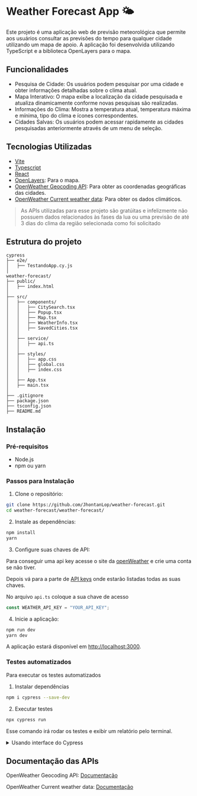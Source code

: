 # Weather Forecast App 🌤️

Este projeto é uma aplicação web de previsão meteorológica que permite aos usuários consultar as previsões do tempo para qualquer cidade utilizando um mapa de apoio. A aplicação foi desenvolvida utilizando TypeScript e a biblioteca OpenLayers para o mapa.

## Funcionalidades

- Pesquisa de Cidade: Os usuários podem pesquisar por uma cidade e obter informações detalhadas sobre o clima atual.
- Mapa Interativo: O mapa exibe a localização da cidade pesquisada e atualiza dinamicamente conforme novas pesquisas são realizadas.
- Informações do Clima: Mostra a temperatura atual, temperatura máxima e mínima, tipo do clima e ícones correspondentes.
- Cidades Salvas: Os usuários podem acessar rapidamente as cidades pesquisadas anteriormente através de um menu de seleção.

## Tecnologias Utilizadas

- [Vite](https://vitejs.dev/)
- [Typescript](https://www.typescriptlang.org/download/)
- [React](https://react.dev/)
- [OpenLayers](https://openlayers.org/): Para o mapa.
- [OpenWeather Geocoding API](https://openweathermap.org/api/geocoding-api): Para obter as coordenadas geográficas das cidades.
- [OpenWeather Current weather data](https://openweathermap.org/current): Para obter os dados climáticos.
> As APIs utilizadas para esse projeto são gratúitas e infelizmente não possuem dados relacionados às fases da lua ou uma previsão de até 3 dias do clima da região selecionada como foi solicitado

## Estrutura do projeto

```
cypress
├── e2e/
│   ├── TestandoApp.cy.js
│
weather-forecast/
├── public/
│   ├── index.html
│
├── src/
│   ├── components/
│   │   ├── CitySearch.tsx
│   │   ├── Popup.tsx
│   │   ├── Map.tsx
│   │   ├── WeatherInfo.tsx
│   │   ├── SavedCities.tsx
│   │
│   ├── service/
│   │   ├── api.ts
│   │
│   ├── styles/
│   │   ├── app.css
│   │   ├── global.css
│   │   ├── index.css
│   │
│   ├── App.tsx
│   ├── main.tsx
│
├── .gitignore
├── package.json
├── tsconfig.json
├── README.md
```

## Instalação
### Pré-requisitos

- Node.js
- npm ou yarn

### Passos para Instalação

1. Clone o repositório:
```bash
git clone https://github.com/JhontanLop/weather-forecast.git
cd weather-forecast/weather-forecast/
```

2. Instale as dependências:
```bash
npm install
yarn
```

3. Configure suas chaves de API:

Para conseguir uma api key acesse o site da [openWeather](https://openweathermap.org/) e crie uma conta se não tiver.

Depois vá para a parte de [API keys](https://home.openweathermap.org/api_keys) onde estarão listadas todas as suas chaves.

No arquivo `api.ts` coloque a sua chave de acesso
```typescript
const WEATHER_API_KEY = "YOUR_API_KEY";
```

4. Inicie a aplicação:
```bash
npm run dev
yarn dev
```

A aplicação estará disponível em [http://localhost:3000](http://localhost:3000).

### Testes automatizados

Para executar os testes automatizados

1. Instalar dependências
```bash
npm i cypress --save-dev
```

2. Executar testes
```bash
npx cypress run
```
Esse comando irá rodar os testes e exibir um relatório pelo terminal.

<details>
  <summary> Usando interface do Cypress </summary>

1. Abrir o cypress

```bash
npx cypress open
```
Este comando irá abrir o cypress, onde executara os testes em tempo real com uma interface para visualização do processo

2. Fazer login

![cypress_home](https://github.com/JhonatanLop/weather-forecast/assets/111443621/da473959-b512-4cfe-8361-f6c26ee25f6f)

3. Escolha o tipo de teste

![tipo_teste](https://github.com/JhonatanLop/weather-forecast/assets/111443621/a09050a6-aabe-4115-94fc-5bae43c271f9)

Para esse projeto usaremos a opção E2E

4. Escolha do ambiente a ser executado

![escolha_ambiente](https://github.com/JhonatanLop/weather-forecast/assets/111443621/c25d11df-26f1-496e-9818-9bd54201a5a9)

No meu caso eu acabei usando o firefox pois é o navegador que eu possuo

5. Escolha o teste

![escolha_test](https://github.com/JhonatanLop/weather-forecast/assets/111443621/1c99bc62-f7ab-44b6-aade-b546f7669407)

Ao escolher o teste, o cypress comecará os testes

 ![test](https://github.com/JhonatanLop/weather-forecast/assets/111443621/ee4f116d-7981-4fa9-90ba-aaa5af506f58)

</details>

## Documentação das APIs

OpenWeather Geocoding API: [Documentação](https://openweathermap.org/api/geocoding-api)

OpenWeather Current weather data: [Documentação](https://openweathermap.org/current)
